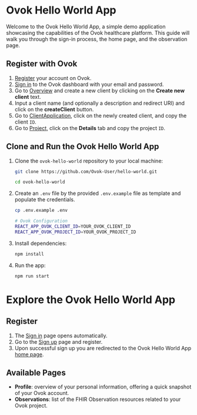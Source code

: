 # Ovok Hello World App

Welcome to the Ovok Hello World App, a simple demo application showcasing the capabilities of the Ovok healthcare platform.
This guide will walk you through the sign-in process, the home page, and the observation page.

## Register with Ovok
1. [Register](https://dashboard.dev.ovok.com/register) your account on Ovok.
3. [Sign in](https://dashboard.dev.ovok.com/signup) to the Ovok dashboard with your email and password.
4. Go to [Overview](https://dashboard.dev.ovok.com/developer) and create a new client by clicking on the **Create new client** text.
5. Input a client name (and optionally a description and redirect URI) and click on the **createClient** button.
6. Go to [ClientApplication](https://dashboard.dev.ovok.com/ClientApplication), click on the newly created client, and copy the client `ID`.
7. Go to [Project](https://dashboard.dev.ovok.com/admin/project), click on the **Details** tab and copy the project `ID`.

## Clone and Run the Ovok Hello World App
1. Clone the `ovok-hello-world` repository to your local machine:
    ```bash
    git clone https://github.com/Ovok-User/hello-world.git
    
    cd ovok-hello-world
    ```
2. Create an `.env` file by the provided `.env.example` file as template and populate the credentials.
    ```bash
    cp .env.example .env
    ```
    ```bash
    # Ovok Configuration
    REACT_APP_OVOK_CLIENT_ID=YOUR_OVOK_CLIENT_ID
    REACT_APP_OVOK_PROJECT_ID=YOUR_OVOK_PROJECT_ID
    ```
3. Install dependencies:
    ```bash
    npm install  
    ```
4. Run the app:
    ```bash
    npm run start  
    ```

# Explore the Ovok Hello World App

## Register
1. The [Sign in](http://localhost:3000/login) page opens automatically.
2. Go to the [Sign up](http://localhost:3000/register) page and register.
3. Upon successful sign up you are redirected to the Ovok Hello World App [home page](http://localhost:3000/).

## Available Pages
- **Profile**: overview of your personal information, offering a quick snapshot of your Ovok account.
- **Observations**: list of the FHIR Observation resources related to your Ovok project.
